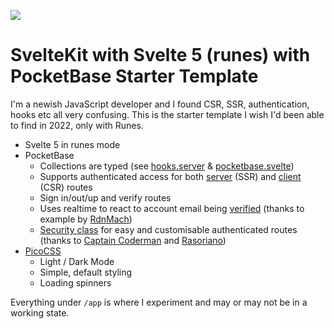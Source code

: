 ![](https://github.com/hfg-gmuend/openmoji/blob/15.0.0/color/72x72/1F437.png) 

# SvelteKit with Svelte 5 (runes) with PocketBase Starter Template

I'm a newish JavaScript developer and I found CSR, SSR, authentication, hooks etc all very confusing.  This is the starter template I wish I'd been able to find in 2022, only with Runes. 

- Svelte 5 in runes mode
- PocketBase
  - Collections are typed (see [hooks.server]() & [pocketbase.svelte](https://github.com/adamshand/sveltekit-pocketbase-auth/blob/main/src/lib/pocketbase.svelte.ts))
  - Supports authenticated access for both [server](https://github.com/adamshand/sveltekit-pocketbase-auth/blob/main/src/hooks.server.ts) (SSR) and [client](https://github.com/adamshand/sveltekit-pocketbase-auth/blob/main/src/lib/pocketbase.svelte.ts) (CSR) routes
  - Sign in/out/up and verify routes
  - Uses realtime to react to account email being [verified](https://github.com/adamshand/sveltekit-pocketbase-auth/blob/main/src/routes/(auth)/verify/%2Bpage.svelte) (thanks to example by [RdnMach](https://github.com/RbnMach/sveltekit-pocketbase-realtime/blob/main/src/routes/user-panel/ListaItems.svelte))
  - [Security class](https://github.com/adamshand/sveltekit-pocketbase-auth/blob/18d07d480e0264ec55bb4fdc72fb74656c2256c7/src/lib/pocketbase.svelte.ts#L26) for easy and customisable authenticated routes (thanks to [Captain Coderman](https://www.captaincodeman.com/securing-your-sveltekit-app) and [Rasoriano](https://www.reddit.com/r/sveltejs/comments/1eb90ee/comment/let71fh/))
- [PicoCSS](https://picocss.com/)
  - Light / Dark Mode 
  - Simple, default styling
  - Loading spinners
  
Everything under `/app` is where I experiment and may or may not be in a working state.
